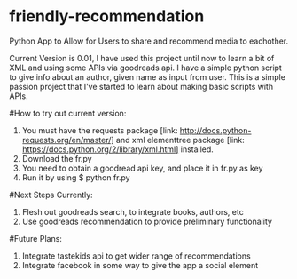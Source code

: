 # friendly-recommendation
Python App to Allow for Users to share and recommend media to eachother.

Current Version is 0.01, I have used this project until now to learn a bit of XML and using some APIs via goodreads api.
I have a simple python script to give info about an author, given name as input from user.
This is a simple passion project that I've started to learn about making basic scripts with APIs.

#How to try out current version:
1. You must have the requests package [link: http://docs.python-requests.org/en/master/] and xml elementtree package [link: https://docs.python.org/2/library/xml.html] installed.
2. Download the fr.py
3. You need to obtain a goodread api key, and place it in fr.py as key
4. Run it by using $ python fr.py

#Next Steps Currently:
1. Flesh out goodreads search, to integrate books, authors, etc
2. Use goodreads recommendation to provide preliminary functionality

#Future Plans:
1. Integrate tastekids api to get wider range of recommendations
2. Integrate facebook in some way to give the app a social element
